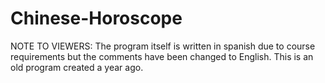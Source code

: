 # Chinese-Horoscope

NOTE TO VIEWERS: The program itself is written in spanish due to course requirements but the comments have been changed 
to English. This is an old program created a year ago.
